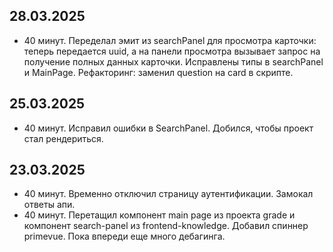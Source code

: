## 28.03.2025

- 40 минут. Переделал эмит из searchPanel для просмотра карточки: теперь передается uuid, а на панели просмотра вызывает запрос на получение полных данных карточки. Исправлены типы в searchPanel и MainPage. Рефакторинг: заменил question на card в скрипте.

## 25.03.2025

- 40 минут. Исправил ошибки в SearchPanel. Добился, чтобы проект стал рендериться.

## 23.03.2025

- 40 минут. Временно отключил страницу аутентификации. Замокал ответы апи.
- 40 минут. Перетащил компонент main page из проекта grade и компонент search-panel из frontend-knowledge. Добавил спиннер primevue. Пока впереди еще много дебагинга.
